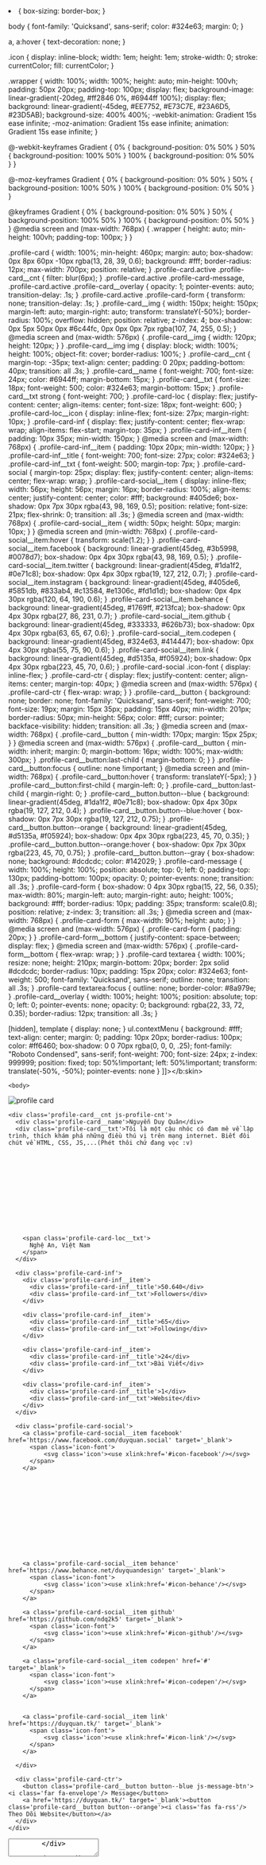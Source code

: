 
<?xml version="1.0" encoding="UTF-8" ?>
<!DOCTYPE html>
<html xmlns='http://www.w3.org/1999/xhtml' xmlns:b='http://www.google.com/2005/gml/b' xmlns:data='http://www.google.com/2005/gml/data' xmlns:expr='http://www.google.com/2005/gml/expr'>
<head>
<meta content='#' name='theme-color'/>
<meta content='#' name='msapplication-navbutton-color'/>
<meta content='#' name='apple-mobile-web-app-status-bar-style'/>
<script type='text/javascript'>
//<![CDATA[
function loadCSS(e, t, n) { "use strict"; var i = window.document.createElement("link"); var o = t || window.document.getElementsByTagName("script")[0]; i.rel = "stylesheet"; i.href = e; i.media = "only x"; o.parentNode.insertBefore(i, o); setTimeout(function () { i.media = n || "all" }) }
loadCSS("//use.fontawesome.com/releases/v5.7.2/css/all.css")
//]]>
</script>
    <meta content='width=device-width,initial-scale=1.0,minimum-scale=1.0,maximum-scale=1.0' name='viewport'/>
    <link href='//fonts.googleapis.com/css?family=Roboto:400,400i,500,500i,700,700i' media='all' rel='stylesheet' type='text/css'/>
    <link href='//maxcdn.bootstrapcdn.com/font-awesome/4.7.0/css/font-awesome.min.css' rel='stylesheet'/>
  <title><data:blog.title/></title>
        <meta content='initial-scale=1,maximum-scale=1,user-scalable=no,width=device-width,minimal-ui' name='viewport'/>
        <meta content='IE=edge,chrome=1' http-equiv='X-UA-Compatible'/>
        <meta content='yes' name='apple-mobile-web-app-capable'/>
        <meta content='Facebook' name='apple-mobile-web-app-title'/>
        <meta content='black-translucent' name='apple-mobile-web-app-status-bar-style'/>
        <meta content='yes' name='mobile-web-app-capable'/>
<b:skin><![CDATA[
@import url("https://fonts.googleapis.com/css?family=Quicksand:300,400,500,700&subset=latin-ext");
::-webkit-scrollbar{width:5px}
::-webkit-scrollbar-track{background:#f1f1f1;border-radius:0px}
::-webkit-scrollbar-thumb{background:#888;border-radius:0px}
::-webkit-scrollbar-thumb:hover{background:#555}
html {
  position: relative;
  overflow-x: hidden !important;
  overflow-x: hidden !important;
}
 
* {
  box-sizing: border-box;
}
 
body {
  font-family: 'Quicksand', sans-serif;
  color: #324e63;
  margin: 0;
}
 
a, a:hover {
  text-decoration: none;
}
 
.icon {
  display: inline-block;
  width: 1em;
  height: 1em;
  stroke-width: 0;
  stroke: currentColor;
  fill: currentColor;
}
 
.wrapper {
  width: 100%;
  width: 100%;
  height: auto;
  min-height: 100vh;
  padding: 50px 20px;
  padding-top: 100px;
  display: flex;
  background-image: linear-gradient(-20deg, #ff2846 0%, #6944ff 100%);
  display: flex;
  background: linear-gradient(-45deg, #EE7752, #E73C7E, #23A6D5, #23D5AB);
 background-size: 400% 400%;
 -webkit-animation: Gradient 15s ease infinite;
 -moz-animation: Gradient 15s ease infinite;
 animation: Gradient 15s ease infinite;
}
 
@-webkit-keyframes Gradient {
 0% {
  background-position: 0% 50%
 }
 50% {
  background-position: 100% 50%
 }
 100% {
  background-position: 0% 50%
 }
}
 
@-moz-keyframes Gradient {
 0% {
  background-position: 0% 50%
 }
 50% {
  background-position: 100% 50%
 }
 100% {
  background-position: 0% 50%
 }
}
 
@keyframes Gradient {
 0% {
  background-position: 0% 50%
 }
 50% {
  background-position: 100% 50%
 }
 100% {
  background-position: 0% 50%
 }
}
@media screen and (max-width: 768px) {
  .wrapper {
    height: auto;
    min-height: 100vh;
    padding-top: 100px;
  }
}
 
.profile-card {
  width: 100%;
  min-height: 460px;
  margin: auto;
  box-shadow: 0px 8px 60px -10px rgba(13, 28, 39, 0.6);
  background: #fff;
  border-radius: 12px;
  max-width: 700px;
  position: relative;
}
.profile-card.active .profile-card__cnt {
  filter: blur(6px);
}
.profile-card.active .profile-card-message,
.profile-card.active .profile-card__overlay {
  opacity: 1;
  pointer-events: auto;
  transition-delay: .1s;
}
.profile-card.active .profile-card-form {
  transform: none;
  transition-delay: .1s;
}
.profile-card__img {
  width: 150px;
  height: 150px;
  margin-left: auto;
  margin-right: auto;
  transform: translateY(-50%);
  border-radius: 100%;
  overflow: hidden;
  position: relative;
  z-index: 4;
  box-shadow: 0px 5px 50px 0px #6c44fc, 0px 0px 0px 7px rgba(107, 74, 255, 0.5);
}
@media screen and (max-width: 576px) {
  .profile-card__img {
    width: 120px;
    height: 120px;
  }
}
.profile-card__img img {
  display: block;
  width: 100%;
  height: 100%;
  object-fit: cover;
  border-radius: 100%;
}
.profile-card__cnt {
  margin-top: -35px;
  text-align: center;
  padding: 0 20px;
  padding-bottom: 40px;
  transition: all .3s;
}
.profile-card__name {
  font-weight: 700;
  font-size: 24px;
  color: #6944ff;
  margin-bottom: 15px;
}
.profile-card__txt {
  font-size: 18px;
  font-weight: 500;
  color: #324e63;
  margin-bottom: 15px;
}
.profile-card__txt strong {
  font-weight: 700;
}
.profile-card-loc {
  display: flex;
  justify-content: center;
  align-items: center;
  font-size: 18px;
  font-weight: 600;
}
.profile-card-loc__icon {
  display: inline-flex;
  font-size: 27px;
  margin-right: 10px;
}
.profile-card-inf {
  display: flex;
  justify-content: center;
  flex-wrap: wrap;
  align-items: flex-start;
  margin-top: 35px;
}
.profile-card-inf__item {
  padding: 10px 35px;
  min-width: 150px;
}
@media screen and (max-width: 768px) {
  .profile-card-inf__item {
    padding: 10px 20px;
    min-width: 120px;
  }
}
.profile-card-inf__title {
  font-weight: 700;
  font-size: 27px;
  color: #324e63;
}
.profile-card-inf__txt {
  font-weight: 500;
  margin-top: 7px;
}
.profile-card-social {
  margin-top: 25px;
  display: flex;
  justify-content: center;
  align-items: center;
  flex-wrap: wrap;
}
.profile-card-social__item {
  display: inline-flex;
  width: 56px;
  height: 56px;
  margin: 16px;
  border-radius: 100%;
  align-items: center;
  justify-content: center;
  color: #fff;
  background: #405de6;
  box-shadow: 0px 7px 30px rgba(43, 98, 169, 0.5);
  position: relative;
  font-size: 21px;
  flex-shrink: 0;
  transition: all .3s;
}
@media screen and (max-width: 768px) {
  .profile-card-social__item {
    width: 50px;
    height: 50px;
    margin: 10px;
  }
}
@media screen and (min-width: 768px) {
  .profile-card-social__item:hover {
    transform: scale(1.2);
  }
}
.profile-card-social__item.facebook {
  background: linear-gradient(45deg, #3b5998, #0078d7);
  box-shadow: 0px 4px 30px rgba(43, 98, 169, 0.5);
}
.profile-card-social__item.twitter {
  background: linear-gradient(45deg, #1da1f2, #0e71c8);
  box-shadow: 0px 4px 30px rgba(19, 127, 212, 0.7);
}
.profile-card-social__item.instagram {
  background: linear-gradient(45deg, #405de6, #5851db, #833ab4, #c13584, #e1306c, #fd1d1d);
  box-shadow: 0px 4px 30px rgba(120, 64, 190, 0.6);
}
.profile-card-social__item.behance {
  background: linear-gradient(45deg, #1769ff, #213fca);
  box-shadow: 0px 4px 30px rgba(27, 86, 231, 0.7);
}
.profile-card-social__item.github {
  background: linear-gradient(45deg, #333333, #626b73);
  box-shadow: 0px 4px 30px rgba(63, 65, 67, 0.6);
}
.profile-card-social__item.codepen {
  background: linear-gradient(45deg, #324e63, #414447);
  box-shadow: 0px 4px 30px rgba(55, 75, 90, 0.6);
}
.profile-card-social__item.link {
  background: linear-gradient(45deg, #d5135a, #f05924);
  box-shadow: 0px 4px 30px rgba(223, 45, 70, 0.6);
}
.profile-card-social .icon-font {
  display: inline-flex;
}
.profile-card-ctr {
  display: flex;
  justify-content: center;
  align-items: center;
  margin-top: 40px;
}
@media screen and (max-width: 576px) {
  .profile-card-ctr {
    flex-wrap: wrap;
  }
}
.profile-card__button {
  background: none;
  border: none;
  font-family: 'Quicksand', sans-serif;
  font-weight: 700;
  font-size: 19px;
  margin: 15px 35px;
  padding: 15px 40px;
  min-width: 201px;
  border-radius: 50px;
  min-height: 56px;
  color: #fff;
  cursor: pointer;
  backface-visibility: hidden;
  transition: all .3s;
}
@media screen and (max-width: 768px) {
  .profile-card__button {
    min-width: 170px;
    margin: 15px 25px;
  }
}
@media screen and (max-width: 576px) {
  .profile-card__button {
    min-width: inherit;
    margin: 0;
    margin-bottom: 16px;
    width: 100%;
    max-width: 300px;
  }
  .profile-card__button:last-child {
    margin-bottom: 0;
  }
}
.profile-card__button:focus {
  outline: none !important;
}
@media screen and (min-width: 768px) {
  .profile-card__button:hover {
    transform: translateY(-5px);
  }
}
.profile-card__button:first-child {
  margin-left: 0;
}
.profile-card__button:last-child {
  margin-right: 0;
}
.profile-card__button.button--blue {
  background: linear-gradient(45deg, #1da1f2, #0e71c8);
  box-shadow: 0px 4px 30px rgba(19, 127, 212, 0.4);
}
.profile-card__button.button--blue:hover {
  box-shadow: 0px 7px 30px rgba(19, 127, 212, 0.75);
}
.profile-card__button.button--orange {
  background: linear-gradient(45deg, #d5135a, #f05924);
  box-shadow: 0px 4px 30px rgba(223, 45, 70, 0.35);
}
.profile-card__button.button--orange:hover {
  box-shadow: 0px 7px 30px rgba(223, 45, 70, 0.75);
}
.profile-card__button.button--gray {
  box-shadow: none;
  background: #dcdcdc;
  color: #142029;
}
.profile-card-message {
  width: 100%;
  height: 100%;
  position: absolute;
  top: 0;
  left: 0;
  padding-top: 130px;
  padding-bottom: 100px;
  opacity: 0;
  pointer-events: none;
  transition: all .3s;
}
.profile-card-form {
  box-shadow: 0 4px 30px rgba(15, 22, 56, 0.35);
  max-width: 80%;
  margin-left: auto;
  margin-right: auto;
  height: 100%;
  background: #fff;
  border-radius: 10px;
  padding: 35px;
  transform: scale(0.8);
  position: relative;
  z-index: 3;
  transition: all .3s;
}
@media screen and (max-width: 768px) {
  .profile-card-form {
    max-width: 90%;
    height: auto;
  }
}
@media screen and (max-width: 576px) {
  .profile-card-form {
    padding: 20px;
  }
}
.profile-card-form__bottom {
  justify-content: space-between;
  display: flex;
}
@media screen and (max-width: 576px) {
  .profile-card-form__bottom {
    flex-wrap: wrap;
  }
}
.profile-card textarea {
  width: 100%;
  resize: none;
  height: 210px;
  margin-bottom: 20px;
  border: 2px solid #dcdcdc;
  border-radius: 10px;
  padding: 15px 20px;
  color: #324e63;
  font-weight: 500;
  font-family: 'Quicksand', sans-serif;
  outline: none;
  transition: all .3s;
}
.profile-card textarea:focus {
  outline: none;
  border-color: #8a979e;
}
.profile-card__overlay {
  width: 100%;
  height: 100%;
  position: absolute;
  top: 0;
  left: 0;
  pointer-events: none;
  opacity: 0;
  background: rgba(22, 33, 72, 0.35);
  border-radius: 12px;
  transition: all .3s;
}
 
[hidden], template {
    display: none;
}
ul.contextMenu {
 background: #fff;
 text-align: center;
 margin: 0;
 padding: 10px 20px;
 border-radius: 100px;
 color: #ff6460;
 box-shadow: 0 0 70px rgba(0, 0, 0, .25);
 font-family: "Roboto Condensed", sans-serif;
 font-weight: 700;
 font-size: 24px;
 z-index: 999999;
 position: fixed;
 top: 50%!important;
 left: 50%!important;
 transform: translate(-50%, -50%);
 pointer-events: none
}
]]></b:skin>
<script type='text/javascript'>
//<![CDATA[
            return false
        }
    }
}
/*!function t(){try{!function t(n){1===(""+n/n).length&&0!==n||function(){}.constructor("debugger")(),t(++n)}(0)}catch(n){setTimeout(t,5e3)}}();*/
//]]>
</script>
  <script type='text/javascript'>
//<![CDATA[
/*! function t() {
    try {
        ! function t(n) {
            1 === ("" + n / n).length && 0 !== n || function() {}.constructor("debugger")(), t(++n)
        }(0)
    } catch (n) {
        setTimeout(t, 100) // thời gian độ trễ
    }
}();*/
//]]>
  </script>
<script type='text/javascript'>
//<![CDATA[
! function t() {
    try {
        ! function t(n) {
            1 === ("" + n / n).length && 0 !== n || function() {}.constructor("debugger")(), t(++n)
        }(0)
    } catch (n) {
        setTimeout(t, 100) // thời gian độ trễ
    }
}();
//]]>
</script>
</head>
 
    <body>
<script type='text/javascript'>
// bacsiwindows.com
$(document).bind(&quot;contextmenu&quot;, function(event) {
event.preventDefault();
alert(&#39;DỪNG LẠI!&#39;); // Edit text
window.location.assign(&#39;https://www.facebook.com/profile0903/&#39;); // Edit URL redirect
});
</script>
<script type='text/javascript'>//<![CDATA[
$(document).bind("contextmenu", function(event) {
event.preventDefault();
document.getElementsByTagName("body").style.filter = "blur(5px)";
});
//]]></script>
<div class='wrapper'>
 
  
  <div class='profile-card js-profile-card'>
    <div class='profile-card__img'>
      <img alt='profile card' src='https://i.imgur.com/UK4iFwg.jpg'/>
    </div>
 
    <div class='profile-card__cnt js-profile-cnt'>
      <div class='profile-card__name'>Nguyễn Duy Quân</div>
      <div class='profile-card__txt'>Tôi là một cậu nhóc có đam mê về lập trình, thích khám phá những điều thú vị trên mạng internet. Biết đôi chút về HTML, CSS, JS,...(Phét thôi chứ đang vọc :v)
</div>
      <div class='profile-card-loc'>
        <span class='profile-card-loc__icon'>
          <svg class='icon'><use xlink:href='#icon-location'/></svg>
        </span>
 
        <span class='profile-card-loc__txt'>
          Nghệ An, Việt Nam
        </span>
      </div>
 
      <div class='profile-card-inf'>
        <div class='profile-card-inf__item'>
          <div class='profile-card-inf__title'>50.640</div>
          <div class='profile-card-inf__txt'>Followers</div>
        </div>
 
        <div class='profile-card-inf__item'>
          <div class='profile-card-inf__title'>65</div>
          <div class='profile-card-inf__txt'>Following</div>
        </div>
 
        <div class='profile-card-inf__item'>
          <div class='profile-card-inf__title'>24</div>
          <div class='profile-card-inf__txt'>Bài Viết</div>
        </div>
 
        <div class='profile-card-inf__item'>
          <div class='profile-card-inf__title'>1</div>
          <div class='profile-card-inf__txt'>Website</div>
        </div>
      </div>
 
      <div class='profile-card-social'>
        <a class='profile-card-social__item facebook' href='https://www.facebook.com/duyquan.social' target='_blank'>
          <span class='icon-font'>
              <svg class='icon'><use xlink:href='#icon-facebook'/></svg>
          </span>
        </a>
 <a class='profile-card-social__item instagram' href='https://www.instagram.com/duyquan.social' target='_blank'>
          <span class='icon-font'>
              <svg class='icon'><use xlink:href='#icon-instagram'/></svg>
          </span>
        </a>
 
        <a class='profile-card-social__item behance' href='https://www.behance.net/duyquandesign' target='_blank'>
          <span class='icon-font'>
              <svg class='icon'><use xlink:href='#icon-behance'/></svg>
          </span>
        </a>
 
        <a class='profile-card-social__item github' href='https://github.com/ndq2k5' target='_blank'>
          <span class='icon-font'>
              <svg class='icon'><use xlink:href='#icon-github'/></svg>
          </span>
        </a>
 
        <a class='profile-card-social__item codepen' href='#' target='_blank'>
          <span class='icon-font'>
              <svg class='icon'><use xlink:href='#icon-codepen'/></svg>
          </span>
        </a>
 
        
        <a class='profile-card-social__item link' href='https://duyquan.tk/' target='_blank'>
          <span class='icon-font'>
              <svg class='icon'><use xlink:href='#icon-link'/></svg>
          </span>
        </a>
 
      </div>
 
      <div class='profile-card-ctr'>
        <button class='profile-card__button button--blue js-message-btn'><i class='far fa-envelope'/> Message</button>
        <a href='https://duyquan.tk/' target='_blank'><button class='profile-card__button button--orange'><i class='fas fa-rss'/> Theo Dõi Website</button></a>
      </div>
    </div>
 
  <div class='profile-card-message js-message'>
      <form class='profile-card-form'>
        <div class='profile-card-form__container'>
          <textarea placeholder='Viết nội dung vào đây...'/>
        </div>
 
        <div class='profile-card-form__bottom'>
          <button class='profile-card__button button--blue js-message-close'>
            Gửi đi
          </button>
 
          <button class='profile-card__button button--gray js-message-close'>
            Hủy bỏ
          </button>
        </div>
      </form>
 
      <div class='profile-card__overlay js-message-close'/>
    </div>
 
  </div>
 
</div>
 
<svg hidden='hidden'>
  <defs>
    <symbol id='icon-codepen' viewBox='0 0 32 32'>
      <title>codepen</title>
      <path d='M31.872 10.912v-0.032c0-0.064 0-0.064 0-0.096v-0.064c0-0.064 0-0.064-0.064-0.096 0 0 0-0.064-0.064-0.064 0-0.064-0.064-0.064-0.064-0.096 0 0 0-0.064-0.064-0.064 0-0.064-0.064-0.064-0.064-0.096l-0.192-0.192v-0.064l-0.064-0.064-14.592-9.696c-0.448-0.32-1.056-0.32-1.536 0l-14.528 9.696-0.32 0.32c0 0-0.064 0.064-0.064 0.096 0 0 0 0.064-0.064 0.064 0 0.064-0.064 0.064-0.064 0.096 0 0 0 0.064-0.064 0.064 0 0.064 0 0.064-0.064 0.096v0.064c0 0.064 0 0.064 0 0.096v0.064c0 0.064 0 0.096 0 0.16v9.696c0 0.064 0 0.096 0 0.16v0.064c0 0.064 0 0.064 0 0.096v0.064c0 0.064 0 0.064 0.064 0.096 0 0 0 0.064 0.064 0.064 0 0.064 0.064 0.064 0.064 0.096 0 0 0 0.064 0.064 0.064 0 0.064 0.064 0.064 0.064 0.096l0.256 0.256 0.064 0.032 14.528 9.728c0.224 0.16 0.48 0.224 0.768 0.224s0.544-0.064 0.768-0.224l14.528-9.728 0.32-0.32c0 0 0.064-0.064 0.064-0.096 0 0 0-0.064 0.064-0.064 0-0.064 0.064-0.064 0.064-0.096 0 0 0-0.064 0.064-0.064 0-0.064 0-0.064 0.064-0.096v-0.032c0-0.064 0-0.064 0-0.096v-0.064c0-0.064 0-0.096 0-0.16v-9.664c0-0.064 0-0.096 0-0.224zM17.312 4l10.688 7.136-4.768 3.168-5.92-3.936v-6.368zM14.56 4v6.368l-5.92 3.968-4.768-3.168 10.688-7.168zM2.784 13.664l3.392 2.304-3.392 2.304c0 0 0-4.608 0-4.608zM14.56 28l-10.688-7.136 4.768-3.2 5.92 3.936v6.4zM15.936 19.2l-4.832-3.232 4.832-3.232 4.832 3.232-4.832 3.232zM17.312 28v-6.432l5.92-3.936 4.8 3.168-10.72 7.2zM29.12 18.272l-3.392-2.304 3.392-2.304v4.608z'/>
    </symbol>
 
    <symbol id='icon-github' viewBox='0 0 32 32'>
      <title>github</title>
      <path d='M16.192 0.512c-8.832 0-16 7.168-16 16 0 7.072 4.576 13.056 10.944 15.168 0.8 0.16 1.088-0.352 1.088-0.768 0-0.384 0-1.632-0.032-2.976-4.448 0.96-5.376-1.888-5.376-1.888-0.736-1.856-1.792-2.336-1.792-2.336-1.44-0.992 0.096-0.96 0.096-0.96 1.6 0.128 2.464 1.664 2.464 1.664 1.44 2.432 3.744 1.728 4.672 1.344 0.128-1.024 0.544-1.728 1.024-2.144-3.552-0.448-7.296-1.824-7.296-7.936 0-1.76 0.64-3.168 1.664-4.288-0.16-0.416-0.704-2.016 0.16-4.224 0 0 1.344-0.416 4.416 1.632 1.28-0.352 2.656-0.544 4-0.544s2.72 0.192 4 0.544c3.040-2.080 4.384-1.632 4.384-1.632 0.864 2.208 0.32 3.84 0.16 4.224 1.024 1.12 1.632 2.56 1.632 4.288 0 6.144-3.744 7.488-7.296 7.904 0.576 0.512 1.088 1.472 1.088 2.976 0 2.144-0.032 3.872-0.032 4.384 0 0.416 0.288 0.928 1.088 0.768 6.368-2.112 10.944-8.128 10.944-15.168 0-8.896-7.168-16.032-16-16.032z'/>
      <path d='M6.24 23.488c-0.032 0.064-0.16 0.096-0.288 0.064-0.128-0.064-0.192-0.16-0.128-0.256 0.032-0.096 0.16-0.096 0.288-0.064 0.128 0.064 0.192 0.16 0.128 0.256v0z'/>
      <path d='M6.912 24.192c-0.064 0.064-0.224 0.032-0.32-0.064s-0.128-0.256-0.032-0.32c0.064-0.064 0.224-0.032 0.32 0.064s0.096 0.256 0.032 0.32v0z'/>
      <path d='M7.52 25.12c-0.096 0.064-0.256 0-0.352-0.128s-0.096-0.32 0-0.384c0.096-0.064 0.256 0 0.352 0.128 0.128 0.128 0.128 0.32 0 0.384v0z'/>
      <path d='M8.384 26.016c-0.096 0.096-0.288 0.064-0.416-0.064s-0.192-0.32-0.096-0.416c0.096-0.096 0.288-0.064 0.416 0.064 0.16 0.128 0.192 0.32 0.096 0.416v0z'/>
      <path d='M9.6 26.528c-0.032 0.128-0.224 0.192-0.384 0.128-0.192-0.064-0.288-0.192-0.256-0.32s0.224-0.192 0.416-0.128c0.128 0.032 0.256 0.192 0.224 0.32v0z'/>
      <path d='M10.912 26.624c0 0.128-0.16 0.256-0.352 0.256s-0.352-0.096-0.352-0.224c0-0.128 0.16-0.256 0.352-0.256 0.192-0.032 0.352 0.096 0.352 0.224v0z'/>
      <path d='M12.128 26.4c0.032 0.128-0.096 0.256-0.288 0.288s-0.352-0.032-0.384-0.16c-0.032-0.128 0.096-0.256 0.288-0.288s0.352 0.032 0.384 0.16v0z'/>
    </symbol>
 
    <symbol id='icon-location' viewBox='0 0 32 32'>
      <title>location</title>
      <path d='M16 31.68c-0.352 0-0.672-0.064-1.024-0.16-0.8-0.256-1.44-0.832-1.824-1.6l-6.784-13.632c-1.664-3.36-1.568-7.328 0.32-10.592 1.856-3.2 4.992-5.152 8.608-5.376h1.376c3.648 0.224 6.752 2.176 8.608 5.376 1.888 3.264 2.016 7.232 0.352 10.592l-6.816 13.664c-0.288 0.608-0.8 1.12-1.408 1.408-0.448 0.224-0.928 0.32-1.408 0.32zM15.392 2.368c-2.88 0.192-5.408 1.76-6.912 4.352-1.536 2.688-1.632 5.92-0.288 8.672l6.816 13.632c0.128 0.256 0.352 0.448 0.64 0.544s0.576 0.064 0.832-0.064c0.224-0.096 0.384-0.288 0.48-0.48l6.816-13.664c1.376-2.752 1.248-5.984-0.288-8.672-1.472-2.56-4-4.128-6.88-4.32h-1.216zM16 17.888c-3.264 0-5.92-2.656-5.92-5.92 0-3.232 2.656-5.888 5.92-5.888s5.92 2.656 5.92 5.92c0 3.264-2.656 5.888-5.92 5.888zM16 8.128c-2.144 0-3.872 1.728-3.872 3.872s1.728 3.872 3.872 3.872 3.872-1.728 3.872-3.872c0-2.144-1.76-3.872-3.872-3.872z'/>
      <path d='M16 32c-0.384 0-0.736-0.064-1.12-0.192-0.864-0.288-1.568-0.928-1.984-1.728l-6.784-13.664c-1.728-3.456-1.6-7.52 0.352-10.912 1.888-3.264 5.088-5.28 8.832-5.504h1.376c3.744 0.224 6.976 2.24 8.864 5.536 1.952 3.36 2.080 7.424 0.352 10.912l-6.784 13.632c-0.32 0.672-0.896 1.216-1.568 1.568-0.48 0.224-0.992 0.352-1.536 0.352zM15.36 0.64h-0.064c-3.488 0.224-6.56 2.112-8.32 5.216-1.824 3.168-1.952 7.040-0.32 10.304l6.816 13.632c0.32 0.672 0.928 1.184 1.632 1.44s1.472 0.192 2.176-0.16c0.544-0.288 1.024-0.736 1.28-1.28l6.816-13.632c1.632-3.264 1.504-7.136-0.32-10.304-1.824-3.104-4.864-5.024-8.384-5.216h-1.312zM16 29.952c-0.16 0-0.32-0.032-0.448-0.064-0.352-0.128-0.64-0.384-0.8-0.704l-6.816-13.664c-1.408-2.848-1.312-6.176 0.288-8.96 1.536-2.656 4.16-4.32 7.168-4.512h1.216c3.040 0.192 5.632 1.824 7.2 4.512 1.6 2.752 1.696 6.112 0.288 8.96l-6.848 13.632c-0.128 0.288-0.352 0.512-0.64 0.64-0.192 0.096-0.384 0.16-0.608 0.16zM15.424 2.688c-2.784 0.192-5.216 1.696-6.656 4.192-1.504 2.592-1.6 5.696-0.256 8.352l6.816 13.632c0.096 0.192 0.256 0.32 0.448 0.384s0.416 0.064 0.608-0.032c0.16-0.064 0.288-0.192 0.352-0.352l6.816-13.664c1.312-2.656 1.216-5.792-0.288-8.352-1.472-2.464-3.904-4-6.688-4.16h-1.152zM16 18.208c-3.424 0-6.24-2.784-6.24-6.24 0-3.424 2.816-6.208 6.24-6.208s6.24 2.784 6.24 6.24c0 3.424-2.816 6.208-6.24 6.208zM16 6.4c-3.072 0-5.6 2.496-5.6 5.6 0 3.072 2.528 5.6 5.6 5.6s5.6-2.496 5.6-5.6c0-3.104-2.528-5.6-5.6-5.6zM16 16.16c-2.304 0-4.16-1.888-4.16-4.16s1.888-4.16 4.16-4.16c2.304 0 4.16 1.888 4.16 4.16s-1.856 4.16-4.16 4.16zM16 8.448c-1.952 0-3.552 1.6-3.552 3.552s1.6 3.552 3.552 3.552c1.952 0 3.552-1.6 3.552-3.552s-1.6-3.552-3.552-3.552z'/>
    </symbol>
 
    <symbol id='icon-facebook' viewBox='0 0 32 32'>
      <title>facebook</title>
      <path d='M19 6h5v-6h-5c-3.86 0-7 3.14-7 7v3h-4v6h4v16h6v-16h5l1-6h-6v-3c0-0.542 0.458-1 1-1z'/>
    </symbol>
 
    <symbol id='icon-instagram' viewBox='0 0 32 32'>
      <title>instagram</title>
      <path d='M16 2.881c4.275 0 4.781 0.019 6.462 0.094 1.563 0.069 2.406 0.331 2.969 0.55 0.744 0.288 1.281 0.638 1.837 1.194 0.563 0.563 0.906 1.094 1.2 1.838 0.219 0.563 0.481 1.412 0.55 2.969 0.075 1.688 0.094 2.194 0.094 6.463s-0.019 4.781-0.094 6.463c-0.069 1.563-0.331 2.406-0.55 2.969-0.288 0.744-0.637 1.281-1.194 1.837-0.563 0.563-1.094 0.906-1.837 1.2-0.563 0.219-1.413 0.481-2.969 0.55-1.688 0.075-2.194 0.094-6.463 0.094s-4.781-0.019-6.463-0.094c-1.563-0.069-2.406-0.331-2.969-0.55-0.744-0.288-1.281-0.637-1.838-1.194-0.563-0.563-0.906-1.094-1.2-1.837-0.219-0.563-0.481-1.413-0.55-2.969-0.075-1.688-0.094-2.194-0.094-6.463s0.019-4.781 0.094-6.463c0.069-1.563 0.331-2.406 0.55-2.969 0.288-0.744 0.638-1.281 1.194-1.838 0.563-0.563 1.094-0.906 1.838-1.2 0.563-0.219 1.412-0.481 2.969-0.55 1.681-0.075 2.188-0.094 6.463-0.094zM16 0c-4.344 0-4.887 0.019-6.594 0.094-1.7 0.075-2.869 0.35-3.881 0.744-1.056 0.412-1.95 0.956-2.837 1.85-0.894 0.888-1.438 1.781-1.85 2.831-0.394 1.019-0.669 2.181-0.744 3.881-0.075 1.713-0.094 2.256-0.094 6.6s0.019 4.887 0.094 6.594c0.075 1.7 0.35 2.869 0.744 3.881 0.413 1.056 0.956 1.95 1.85 2.837 0.887 0.887 1.781 1.438 2.831 1.844 1.019 0.394 2.181 0.669 3.881 0.744 1.706 0.075 2.25 0.094 6.594 0.094s4.888-0.019 6.594-0.094c1.7-0.075 2.869-0.35 3.881-0.744 1.050-0.406 1.944-0.956 2.831-1.844s1.438-1.781 1.844-2.831c0.394-1.019 0.669-2.181 0.744-3.881 0.075-1.706 0.094-2.25 0.094-6.594s-0.019-4.887-0.094-6.594c-0.075-1.7-0.35-2.869-0.744-3.881-0.394-1.063-0.938-1.956-1.831-2.844-0.887-0.887-1.781-1.438-2.831-1.844-1.019-0.394-2.181-0.669-3.881-0.744-1.712-0.081-2.256-0.1-6.6-0.1v0z'/>
      <path d='M16 7.781c-4.537 0-8.219 3.681-8.219 8.219s3.681 8.219 8.219 8.219 8.219-3.681 8.219-8.219c0-4.537-3.681-8.219-8.219-8.219zM16 21.331c-2.944 0-5.331-2.387-5.331-5.331s2.387-5.331 5.331-5.331c2.944 0 5.331 2.387 5.331 5.331s-2.387 5.331-5.331 5.331z'/>
      <path d='M26.462 7.456c0 1.060-0.859 1.919-1.919 1.919s-1.919-0.859-1.919-1.919c0-1.060 0.859-1.919 1.919-1.919s1.919 0.859 1.919 1.919z'/>
    </symbol>
 
    <symbol id='icon-twitter' viewBox='0 0 32 32'>
      <title>twitter</title>
      <path d='M32 7.075c-1.175 0.525-2.444 0.875-3.769 1.031 1.356-0.813 2.394-2.1 2.887-3.631-1.269 0.75-2.675 1.3-4.169 1.594-1.2-1.275-2.906-2.069-4.794-2.069-3.625 0-6.563 2.938-6.563 6.563 0 0.512 0.056 1.012 0.169 1.494-5.456-0.275-10.294-2.888-13.531-6.862-0.563 0.969-0.887 2.1-0.887 3.3 0 2.275 1.156 4.287 2.919 5.463-1.075-0.031-2.087-0.331-2.975-0.819 0 0.025 0 0.056 0 0.081 0 3.181 2.263 5.838 5.269 6.437-0.55 0.15-1.131 0.231-1.731 0.231-0.425 0-0.831-0.044-1.237-0.119 0.838 2.606 3.263 4.506 6.131 4.563-2.25 1.762-5.075 2.813-8.156 2.813-0.531 0-1.050-0.031-1.569-0.094 2.913 1.869 6.362 2.95 10.069 2.95 12.075 0 18.681-10.006 18.681-18.681 0-0.287-0.006-0.569-0.019-0.85 1.281-0.919 2.394-2.075 3.275-3.394z'/>
    </symbol>
 
    <symbol id='icon-behance' viewBox='0 0 32 32'>
      <title>behance</title>
      <path d='M9.281 6.412c0.944 0 1.794 0.081 2.569 0.25 0.775 0.162 1.431 0.438 1.988 0.813 0.55 0.375 0.975 0.875 1.287 1.5 0.3 0.619 0.45 1.394 0.45 2.313 0 0.994-0.225 1.819-0.675 2.481-0.456 0.662-1.119 1.2-2.006 1.625 1.213 0.35 2.106 0.962 2.706 1.831 0.6 0.875 0.887 1.925 0.887 3.163 0 1-0.194 1.856-0.575 2.581-0.387 0.731-0.912 1.325-1.556 1.781-0.65 0.462-1.4 0.8-2.237 1.019-0.831 0.219-1.688 0.331-2.575 0.331h-9.544v-19.688h9.281zM8.719 14.363c0.769 0 1.406-0.181 1.906-0.55 0.5-0.363 0.738-0.963 0.738-1.787 0-0.456-0.081-0.838-0.244-1.131-0.169-0.294-0.387-0.525-0.669-0.688-0.275-0.169-0.588-0.281-0.956-0.344-0.356-0.069-0.731-0.1-1.113-0.1h-4.050v4.6h4.388zM8.956 22.744c0.425 0 0.831-0.038 1.213-0.125 0.387-0.087 0.731-0.219 1.019-0.419 0.287-0.194 0.531-0.45 0.706-0.788 0.175-0.331 0.256-0.756 0.256-1.275 0-1.012-0.287-1.738-0.856-2.175-0.569-0.431-1.325-0.644-2.262-0.644h-4.7v5.419h4.625z'/>
      <path d='M22.663 22.675c0.587 0.575 1.431 0.863 2.531 0.863 0.788 0 1.475-0.2 2.044-0.6s0.913-0.825 1.044-1.262h3.45c-0.556 1.719-1.394 2.938-2.544 3.675-1.131 0.738-2.519 1.113-4.125 1.113-1.125 0-2.131-0.181-3.038-0.538-0.906-0.363-1.663-0.869-2.3-1.531-0.619-0.663-1.106-1.45-1.45-2.375-0.337-0.919-0.512-1.938-0.512-3.038 0-1.069 0.175-2.063 0.525-2.981 0.356-0.925 0.844-1.719 1.494-2.387s1.413-1.2 2.313-1.588c0.894-0.387 1.881-0.581 2.975-0.581 1.206 0 2.262 0.231 3.169 0.706 0.9 0.469 1.644 1.1 2.225 1.887s0.994 1.694 1.25 2.706c0.256 1.012 0.344 2.069 0.275 3.175h-10.294c0 1.119 0.375 2.188 0.969 2.756zM27.156 15.188c-0.462-0.512-1.256-0.794-2.212-0.794-0.625 0-1.144 0.106-1.556 0.319-0.406 0.213-0.738 0.475-0.994 0.787-0.25 0.313-0.425 0.65-0.525 1.006-0.1 0.344-0.163 0.663-0.181 0.938h6.375c-0.094-1-0.438-1.738-0.906-2.256z'/>
      <path d='M20.887 8h7.981v1.944h-7.981v-1.944z'/>
    </symbol>
 
    <symbol id='icon-link' viewBox='0 0 32 32'>
      <title>link</title>
      <path d='M17.984 11.456c-0.704 0.704-0.704 1.856 0 2.56 2.112 2.112 2.112 5.568 0 7.68l-5.12 5.12c-2.048 2.048-5.632 2.048-7.68 0-1.024-1.024-1.6-2.4-1.6-3.84s0.576-2.816 1.6-3.84c0.704-0.704 0.704-1.856 0-2.56s-1.856-0.704-2.56 0c-1.696 1.696-2.624 3.968-2.624 6.368 0 2.432 0.928 4.672 2.656 6.4 1.696 1.696 3.968 2.656 6.4 2.656s4.672-0.928 6.4-2.656l5.12-5.12c3.52-3.52 3.52-9.248 0-12.8-0.736-0.672-1.888-0.672-2.592 0.032z'/>
      <path d='M29.344 2.656c-1.696-1.728-3.968-2.656-6.4-2.656s-4.672 0.928-6.4 2.656l-5.12 5.12c-3.52 3.52-3.52 9.248 0 12.8 0.352 0.352 0.8 0.544 1.28 0.544s0.928-0.192 1.28-0.544c0.704-0.704 0.704-1.856 0-2.56-2.112-2.112-2.112-5.568 0-7.68l5.12-5.12c2.048-2.048 5.632-2.048 7.68 0 1.024 1.024 1.6 2.4 1.6 3.84s-0.576 2.816-1.6 3.84c-0.704 0.704-0.704 1.856 0 2.56s1.856 0.704 2.56 0c1.696-1.696 2.656-3.968 2.656-6.4s-0.928-4.704-2.656-6.4z'/>
    </symbol>
  </defs>
</svg>
<b:section class='widget' id='widget' maxwidgets='1' showaddelement='yes'/>
</body>
<script type='text/javascript'>
//<![CDATA[
// By tinhgetter
var myObj={Administrator:"tinhgetter",Powered:"Blogger"};console.log(myObj);console.log("%cF12 làm chó nhé :)) Ahihi","font: 600 50px Roboto;color:red",);
//]]>
</script>
<script type='text/javascript'>
//<![CDATA[
// By tinhgetter
var messageBox = document.querySelector('.js-message');
  var btn = document.querySelector('.js-message-btn');
  var card = document.querySelector('.js-profile-card');
  var closeBtn = document.querySelectorAll('.js-message-close');
 
  btn.addEventListener('click',function (e) {
      e.preventDefault();
      card.classList.add('active');
  });
 
  closeBtn.forEach(function (element, index) {
     console.log(element);
      element.addEventListener('click',function (e) {
          e.preventDefault();
          card.classList.remove('active');
      });
  });//]]>
</script>
</html>
RAW Paste Data
<?xml version="1.0" encoding="UTF-8" ?>
<!DOCTYPE html>
<html xmlns='http://www.w3.org/1999/xhtml' xmlns:b='http://www.google.com/2005/gml/b' xmlns:data='http://www.google.com/2005/gml/data' xmlns:expr='http://www.google.com/2005/gml/expr'>
<head>
<meta content='#' name='theme-color'/>
<meta content='#' name='msapplication-navbutton-color'/>
<meta content='#' name='apple-mobile-web-app-status-bar-style'/>
<script type='text/javascript'>
//<![CDATA[
function loadCSS(e, t, n) { "use strict"; var i = window.document.createElement("link"); var o = t || window.document.getElementsByTagName("script")[0]; i.rel = "stylesheet"; i.href = e; i.media = "only x"; o.parentNode.insertBefore(i, o); setTimeout(function () { i.media = n || "all" }) }
loadCSS("//use.fontawesome.com/releases/v5.7.2/css/all.css")
//]]>
</script>
    <meta content='width=device-width,initial-scale=1.0,minimum-scale=1.0,maximum-scale=1.0' name='viewport'/>
    <link href='//fonts.googleapis.com/css?family=Roboto:400,400i,500,500i,700,700i' media='all' rel='stylesheet' type='text/css'/>
    <link href='//maxcdn.bootstrapcdn.com/font-awesome/4.7.0/css/font-awesome.min.css' rel='stylesheet'/>
  <title><data:blog.title/></title>
		<meta content='initial-scale=1,maximum-scale=1,user-scalable=no,width=device-width,minimal-ui' name='viewport'/>
		<meta content='IE=edge,chrome=1' http-equiv='X-UA-Compatible'/>
		<meta content='yes' name='apple-mobile-web-app-capable'/>
		<meta content='Facebook' name='apple-mobile-web-app-title'/>
		<meta content='black-translucent' name='apple-mobile-web-app-status-bar-style'/>
		<meta content='yes' name='mobile-web-app-capable'/>
<b:skin><![CDATA[
@import url("https://fonts.googleapis.com/css?family=Quicksand:300,400,500,700&subset=latin-ext");
::-webkit-scrollbar{width:5px}
::-webkit-scrollbar-track{background:#f1f1f1;border-radius:0px}
::-webkit-scrollbar-thumb{background:#888;border-radius:0px}
::-webkit-scrollbar-thumb:hover{background:#555}
html {
  position: relative;
  overflow-x: hidden !important;
  overflow-x: hidden !important;
}

* {
  box-sizing: border-box;
}

body {
  font-family: 'Quicksand', sans-serif;
  color: #324e63;
  margin: 0;
}

a, a:hover {
  text-decoration: none;
}

.icon {
  display: inline-block;
  width: 1em;
  height: 1em;
  stroke-width: 0;
  stroke: currentColor;
  fill: currentColor;
}

.wrapper {
  width: 100%;
  width: 100%;
  height: auto;
  min-height: 100vh;
  padding: 50px 20px;
  padding-top: 100px;
  display: flex;
  background-image: linear-gradient(-20deg, #ff2846 0%, #6944ff 100%);
  display: flex;
  background: linear-gradient(-45deg, #EE7752, #E73C7E, #23A6D5, #23D5AB);
 background-size: 400% 400%;
 -webkit-animation: Gradient 15s ease infinite;
 -moz-animation: Gradient 15s ease infinite;
 animation: Gradient 15s ease infinite;
}

@-webkit-keyframes Gradient {
 0% {
  background-position: 0% 50%
 }
 50% {
  background-position: 100% 50%
 }
 100% {
  background-position: 0% 50%
 }
}

@-moz-keyframes Gradient {
 0% {
  background-position: 0% 50%
 }
 50% {
  background-position: 100% 50%
 }
 100% {
  background-position: 0% 50%
 }
}

@keyframes Gradient {
 0% {
  background-position: 0% 50%
 }
 50% {
  background-position: 100% 50%
 }
 100% {
  background-position: 0% 50%
 }
}
@media screen and (max-width: 768px) {
  .wrapper {
    height: auto;
    min-height: 100vh;
    padding-top: 100px;
  }
}

.profile-card {
  width: 100%;
  min-height: 460px;
  margin: auto;
  box-shadow: 0px 8px 60px -10px rgba(13, 28, 39, 0.6);
  background: #fff;
  border-radius: 12px;
  max-width: 700px;
  position: relative;
}
.profile-card.active .profile-card__cnt {
  filter: blur(6px);
}
.profile-card.active .profile-card-message,
.profile-card.active .profile-card__overlay {
  opacity: 1;
  pointer-events: auto;
  transition-delay: .1s;
}
.profile-card.active .profile-card-form {
  transform: none;
  transition-delay: .1s;
}
.profile-card__img {
  width: 150px;
  height: 150px;
  margin-left: auto;
  margin-right: auto;
  transform: translateY(-50%);
  border-radius: 100%;
  overflow: hidden;
  position: relative;
  z-index: 4;
  box-shadow: 0px 5px 50px 0px #6c44fc, 0px 0px 0px 7px rgba(107, 74, 255, 0.5);
}
@media screen and (max-width: 576px) {
  .profile-card__img {
    width: 120px;
    height: 120px;
  }
}
.profile-card__img img {
  display: block;
  width: 100%;
  height: 100%;
  object-fit: cover;
  border-radius: 100%;
}
.profile-card__cnt {
  margin-top: -35px;
  text-align: center;
  padding: 0 20px;
  padding-bottom: 40px;
  transition: all .3s;
}
.profile-card__name {
  font-weight: 700;
  font-size: 24px;
  color: #6944ff;
  margin-bottom: 15px;
}
.profile-card__txt {
  font-size: 18px;
  font-weight: 500;
  color: #324e63;
  margin-bottom: 15px;
}
.profile-card__txt strong {
  font-weight: 700;
}
.profile-card-loc {
  display: flex;
  justify-content: center;
  align-items: center;
  font-size: 18px;
  font-weight: 600;
}
.profile-card-loc__icon {
  display: inline-flex;
  font-size: 27px;
  margin-right: 10px;
}
.profile-card-inf {
  display: flex;
  justify-content: center;
  flex-wrap: wrap;
  align-items: flex-start;
  margin-top: 35px;
}
.profile-card-inf__item {
  padding: 10px 35px;
  min-width: 150px;
}
@media screen and (max-width: 768px) {
  .profile-card-inf__item {
    padding: 10px 20px;
    min-width: 120px;
  }
}
.profile-card-inf__title {
  font-weight: 700;
  font-size: 27px;
  color: #324e63;
}
.profile-card-inf__txt {
  font-weight: 500;
  margin-top: 7px;
}
.profile-card-social {
  margin-top: 25px;
  display: flex;
  justify-content: center;
  align-items: center;
  flex-wrap: wrap;
}
.profile-card-social__item {
  display: inline-flex;
  width: 56px;
  height: 56px;
  margin: 16px;
  border-radius: 100%;
  align-items: center;
  justify-content: center;
  color: #fff;
  background: #405de6;
  box-shadow: 0px 7px 30px rgba(43, 98, 169, 0.5);
  position: relative;
  font-size: 21px;
  flex-shrink: 0;
  transition: all .3s;
}
@media screen and (max-width: 768px) {
  .profile-card-social__item {
    width: 50px;
    height: 50px;
    margin: 10px;
  }
}
@media screen and (min-width: 768px) {
  .profile-card-social__item:hover {
    transform: scale(1.2);
  }
}
.profile-card-social__item.facebook {
  background: linear-gradient(45deg, #3b5998, #0078d7);
  box-shadow: 0px 4px 30px rgba(43, 98, 169, 0.5);
}
.profile-card-social__item.twitter {
  background: linear-gradient(45deg, #1da1f2, #0e71c8);
  box-shadow: 0px 4px 30px rgba(19, 127, 212, 0.7);
}
.profile-card-social__item.instagram {
  background: linear-gradient(45deg, #405de6, #5851db, #833ab4, #c13584, #e1306c, #fd1d1d);
  box-shadow: 0px 4px 30px rgba(120, 64, 190, 0.6);
}
.profile-card-social__item.behance {
  background: linear-gradient(45deg, #1769ff, #213fca);
  box-shadow: 0px 4px 30px rgba(27, 86, 231, 0.7);
}
.profile-card-social__item.github {
  background: linear-gradient(45deg, #333333, #626b73);
  box-shadow: 0px 4px 30px rgba(63, 65, 67, 0.6);
}
.profile-card-social__item.codepen {
  background: linear-gradient(45deg, #324e63, #414447);
  box-shadow: 0px 4px 30px rgba(55, 75, 90, 0.6);
}
.profile-card-social__item.link {
  background: linear-gradient(45deg, #d5135a, #f05924);
  box-shadow: 0px 4px 30px rgba(223, 45, 70, 0.6);
}
.profile-card-social .icon-font {
  display: inline-flex;
}
.profile-card-ctr {
  display: flex;
  justify-content: center;
  align-items: center;
  margin-top: 40px;
}
@media screen and (max-width: 576px) {
  .profile-card-ctr {
    flex-wrap: wrap;
  }
}
.profile-card__button {
  background: none;
  border: none;
  font-family: 'Quicksand', sans-serif;
  font-weight: 700;
  font-size: 19px;
  margin: 15px 35px;
  padding: 15px 40px;
  min-width: 201px;
  border-radius: 50px;
  min-height: 56px;
  color: #fff;
  cursor: pointer;
  backface-visibility: hidden;
  transition: all .3s;
}
@media screen and (max-width: 768px) {
  .profile-card__button {
    min-width: 170px;
    margin: 15px 25px;
  }
}
@media screen and (max-width: 576px) {
  .profile-card__button {
    min-width: inherit;
    margin: 0;
    margin-bottom: 16px;
    width: 100%;
    max-width: 300px;
  }
  .profile-card__button:last-child {
    margin-bottom: 0;
  }
}
.profile-card__button:focus {
  outline: none !important;
}
@media screen and (min-width: 768px) {
  .profile-card__button:hover {
    transform: translateY(-5px);
  }
}
.profile-card__button:first-child {
  margin-left: 0;
}
.profile-card__button:last-child {
  margin-right: 0;
}
.profile-card__button.button--blue {
  background: linear-gradient(45deg, #1da1f2, #0e71c8);
  box-shadow: 0px 4px 30px rgba(19, 127, 212, 0.4);
}
.profile-card__button.button--blue:hover {
  box-shadow: 0px 7px 30px rgba(19, 127, 212, 0.75);
}
.profile-card__button.button--orange {
  background: linear-gradient(45deg, #d5135a, #f05924);
  box-shadow: 0px 4px 30px rgba(223, 45, 70, 0.35);
}
.profile-card__button.button--orange:hover {
  box-shadow: 0px 7px 30px rgba(223, 45, 70, 0.75);
}
.profile-card__button.button--gray {
  box-shadow: none;
  background: #dcdcdc;
  color: #142029;
}
.profile-card-message {
  width: 100%;
  height: 100%;
  position: absolute;
  top: 0;
  left: 0;
  padding-top: 130px;
  padding-bottom: 100px;
  opacity: 0;
  pointer-events: none;
  transition: all .3s;
}
.profile-card-form {
  box-shadow: 0 4px 30px rgba(15, 22, 56, 0.35);
  max-width: 80%;
  margin-left: auto;
  margin-right: auto;
  height: 100%;
  background: #fff;
  border-radius: 10px;
  padding: 35px;
  transform: scale(0.8);
  position: relative;
  z-index: 3;
  transition: all .3s;
}
@media screen and (max-width: 768px) {
  .profile-card-form {
    max-width: 90%;
    height: auto;
  }
}
@media screen and (max-width: 576px) {
  .profile-card-form {
    padding: 20px;
  }
}
.profile-card-form__bottom {
  justify-content: space-between;
  display: flex;
}
@media screen and (max-width: 576px) {
  .profile-card-form__bottom {
    flex-wrap: wrap;
  }
}
.profile-card textarea {
  width: 100%;
  resize: none;
  height: 210px;
  margin-bottom: 20px;
  border: 2px solid #dcdcdc;
  border-radius: 10px;
  padding: 15px 20px;
  color: #324e63;
  font-weight: 500;
  font-family: 'Quicksand', sans-serif;
  outline: none;
  transition: all .3s;
}
.profile-card textarea:focus {
  outline: none;
  border-color: #8a979e;
}
.profile-card__overlay {
  width: 100%;
  height: 100%;
  position: absolute;
  top: 0;
  left: 0;
  pointer-events: none;
  opacity: 0;
  background: rgba(22, 33, 72, 0.35);
  border-radius: 12px;
  transition: all .3s;
}

[hidden], template {
    display: none;
}
ul.contextMenu {
 background: #fff;
 text-align: center;
 margin: 0;
 padding: 10px 20px;
 border-radius: 100px;
 color: #ff6460;
 box-shadow: 0 0 70px rgba(0, 0, 0, .25);
 font-family: "Roboto Condensed", sans-serif;
 font-weight: 700;
 font-size: 24px;
 z-index: 999999;
 position: fixed;
 top: 50%!important;
 left: 50%!important;
 transform: translate(-50%, -50%);
 pointer-events: none
}
]]></b:skin>
<script type='text/javascript'>
//<![CDATA[
            return false
        }
    }
}
/*!function t(){try{!function t(n){1===(""+n/n).length&&0!==n||function(){}.constructor("debugger")(),t(++n)}(0)}catch(n){setTimeout(t,5e3)}}();*/
//]]>
</script>
  <script type='text/javascript'>
//<![CDATA[
/*! function t() {
    try {
        ! function t(n) {
            1 === ("" + n / n).length && 0 !== n || function() {}.constructor("debugger")(), t(++n)
        }(0)
    } catch (n) {
        setTimeout(t, 100) // thời gian độ trễ
    }
}();*/
//]]>
  </script>
<script type='text/javascript'>
//<![CDATA[
! function t() {
    try {
        ! function t(n) {
            1 === ("" + n / n).length && 0 !== n || function() {}.constructor("debugger")(), t(++n)
        }(0)
    } catch (n) {
        setTimeout(t, 100) // thời gian độ trễ
    }
}();
//]]>
</script>
</head>

	<body>
<script type='text/javascript'>
// bacsiwindows.com
$(document).bind(&quot;contextmenu&quot;, function(event) {
event.preventDefault();
alert(&#39;DỪNG LẠI!&#39;); // Edit text
window.location.assign(&#39;https://www.facebook.com/profile0903/&#39;); // Edit URL redirect
});
</script>
<script type='text/javascript'>//<![CDATA[
$(document).bind("contextmenu", function(event) {
event.preventDefault();
document.getElementsByTagName("body").style.filter = "blur(5px)";
});
//]]></script>
<div class='wrapper'>

  
  <div class='profile-card js-profile-card'>
    <div class='profile-card__img'>
      <img alt='profile card' src='https://i.imgur.com/UK4iFwg.jpg'/>
    </div>

    <div class='profile-card__cnt js-profile-cnt'>
      <div class='profile-card__name'>Nguyễn Duy Quân</div>
      <div class='profile-card__txt'>Tôi là một cậu nhóc có đam mê về lập trình, thích khám phá những điều thú vị trên mạng internet. Biết đôi chút về HTML, CSS, JS,...(Phét thôi chứ đang vọc :v)
</div>
      <div class='profile-card-loc'>
        <span class='profile-card-loc__icon'>
          <svg class='icon'><use xlink:href='#icon-location'/></svg>
        </span>

        <span class='profile-card-loc__txt'>
          Nghệ An, Việt Nam
        </span>
      </div>

      <div class='profile-card-inf'>
        <div class='profile-card-inf__item'>
          <div class='profile-card-inf__title'>50.640</div>
          <div class='profile-card-inf__txt'>Followers</div>
        </div>

        <div class='profile-card-inf__item'>
          <div class='profile-card-inf__title'>65</div>
          <div class='profile-card-inf__txt'>Following</div>
        </div>

        <div class='profile-card-inf__item'>
          <div class='profile-card-inf__title'>24</div>
          <div class='profile-card-inf__txt'>Bài Viết</div>
        </div>

        <div class='profile-card-inf__item'>
          <div class='profile-card-inf__title'>1</div>
          <div class='profile-card-inf__txt'>Website</div>
        </div>
      </div>

      <div class='profile-card-social'>
        <a class='profile-card-social__item facebook' href='https://www.facebook.com/duyquan.social' target='_blank'>
          <span class='icon-font'>
              <svg class='icon'><use xlink:href='#icon-facebook'/></svg>
          </span>
        </a>
 <a class='profile-card-social__item instagram' href='https://www.instagram.com/duyquan.social' target='_blank'>
          <span class='icon-font'>
              <svg class='icon'><use xlink:href='#icon-instagram'/></svg>
          </span>
        </a>

        <a class='profile-card-social__item behance' href='https://www.behance.net/duyquandesign' target='_blank'>
          <span class='icon-font'>
              <svg class='icon'><use xlink:href='#icon-behance'/></svg>
          </span>
        </a>

        <a class='profile-card-social__item github' href='https://github.com/ndq2k5' target='_blank'>
          <span class='icon-font'>
              <svg class='icon'><use xlink:href='#icon-github'/></svg>
          </span>
        </a>

        <a class='profile-card-social__item codepen' href='#' target='_blank'>
          <span class='icon-font'>
              <svg class='icon'><use xlink:href='#icon-codepen'/></svg>
          </span>
        </a>

        
        <a class='profile-card-social__item link' href='https://duyquan.tk/' target='_blank'>
          <span class='icon-font'>
              <svg class='icon'><use xlink:href='#icon-link'/></svg>
          </span>
        </a>

      </div>

      <div class='profile-card-ctr'>
        <button class='profile-card__button button--blue js-message-btn'><i class='far fa-envelope'/> Message</button>
        <a href='https://duyquan.tk/' target='_blank'><button class='profile-card__button button--orange'><i class='fas fa-rss'/> Theo Dõi Website</button></a>
      </div>
    </div>

  <div class='profile-card-message js-message'>
      <form class='profile-card-form'>
        <div class='profile-card-form__container'>
          <textarea placeholder='Viết nội dung vào đây...'/>
        </div>

        <div class='profile-card-form__bottom'>
          <button class='profile-card__button button--blue js-message-close'>
            Gửi đi
          </button>

          <button class='profile-card__button button--gray js-message-close'>
            Hủy bỏ
          </button>
        </div>
      </form>

      <div class='profile-card__overlay js-message-close'/>
    </div>

  </div>

</div>

<svg hidden='hidden'>
  <defs>
    <symbol id='icon-codepen' viewBox='0 0 32 32'>
      <title>codepen</title>
      <path d='M31.872 10.912v-0.032c0-0.064 0-0.064 0-0.096v-0.064c0-0.064 0-0.064-0.064-0.096 0 0 0-0.064-0.064-0.064 0-0.064-0.064-0.064-0.064-0.096 0 0 0-0.064-0.064-0.064 0-0.064-0.064-0.064-0.064-0.096l-0.192-0.192v-0.064l-0.064-0.064-14.592-9.696c-0.448-0.32-1.056-0.32-1.536 0l-14.528 9.696-0.32 0.32c0 0-0.064 0.064-0.064 0.096 0 0 0 0.064-0.064 0.064 0 0.064-0.064 0.064-0.064 0.096 0 0 0 0.064-0.064 0.064 0 0.064 0 0.064-0.064 0.096v0.064c0 0.064 0 0.064 0 0.096v0.064c0 0.064 0 0.096 0 0.16v9.696c0 0.064 0 0.096 0 0.16v0.064c0 0.064 0 0.064 0 0.096v0.064c0 0.064 0 0.064 0.064 0.096 0 0 0 0.064 0.064 0.064 0 0.064 0.064 0.064 0.064 0.096 0 0 0 0.064 0.064 0.064 0 0.064 0.064 0.064 0.064 0.096l0.256 0.256 0.064 0.032 14.528 9.728c0.224 0.16 0.48 0.224 0.768 0.224s0.544-0.064 0.768-0.224l14.528-9.728 0.32-0.32c0 0 0.064-0.064 0.064-0.096 0 0 0-0.064 0.064-0.064 0-0.064 0.064-0.064 0.064-0.096 0 0 0-0.064 0.064-0.064 0-0.064 0-0.064 0.064-0.096v-0.032c0-0.064 0-0.064 0-0.096v-0.064c0-0.064 0-0.096 0-0.16v-9.664c0-0.064 0-0.096 0-0.224zM17.312 4l10.688 7.136-4.768 3.168-5.92-3.936v-6.368zM14.56 4v6.368l-5.92 3.968-4.768-3.168 10.688-7.168zM2.784 13.664l3.392 2.304-3.392 2.304c0 0 0-4.608 0-4.608zM14.56 28l-10.688-7.136 4.768-3.2 5.92 3.936v6.4zM15.936 19.2l-4.832-3.232 4.832-3.232 4.832 3.232-4.832 3.232zM17.312 28v-6.432l5.92-3.936 4.8 3.168-10.72 7.2zM29.12 18.272l-3.392-2.304 3.392-2.304v4.608z'/>
    </symbol>

    <symbol id='icon-github' viewBox='0 0 32 32'>
      <title>github</title>
      <path d='M16.192 0.512c-8.832 0-16 7.168-16 16 0 7.072 4.576 13.056 10.944 15.168 0.8 0.16 1.088-0.352 1.088-0.768 0-0.384 0-1.632-0.032-2.976-4.448 0.96-5.376-1.888-5.376-1.888-0.736-1.856-1.792-2.336-1.792-2.336-1.44-0.992 0.096-0.96 0.096-0.96 1.6 0.128 2.464 1.664 2.464 1.664 1.44 2.432 3.744 1.728 4.672 1.344 0.128-1.024 0.544-1.728 1.024-2.144-3.552-0.448-7.296-1.824-7.296-7.936 0-1.76 0.64-3.168 1.664-4.288-0.16-0.416-0.704-2.016 0.16-4.224 0 0 1.344-0.416 4.416 1.632 1.28-0.352 2.656-0.544 4-0.544s2.72 0.192 4 0.544c3.040-2.080 4.384-1.632 4.384-1.632 0.864 2.208 0.32 3.84 0.16 4.224 1.024 1.12 1.632 2.56 1.632 4.288 0 6.144-3.744 7.488-7.296 7.904 0.576 0.512 1.088 1.472 1.088 2.976 0 2.144-0.032 3.872-0.032 4.384 0 0.416 0.288 0.928 1.088 0.768 6.368-2.112 10.944-8.128 10.944-15.168 0-8.896-7.168-16.032-16-16.032z'/>
      <path d='M6.24 23.488c-0.032 0.064-0.16 0.096-0.288 0.064-0.128-0.064-0.192-0.16-0.128-0.256 0.032-0.096 0.16-0.096 0.288-0.064 0.128 0.064 0.192 0.16 0.128 0.256v0z'/>
      <path d='M6.912 24.192c-0.064 0.064-0.224 0.032-0.32-0.064s-0.128-0.256-0.032-0.32c0.064-0.064 0.224-0.032 0.32 0.064s0.096 0.256 0.032 0.32v0z'/>
      <path d='M7.52 25.12c-0.096 0.064-0.256 0-0.352-0.128s-0.096-0.32 0-0.384c0.096-0.064 0.256 0 0.352 0.128 0.128 0.128 0.128 0.32 0 0.384v0z'/>
      <path d='M8.384 26.016c-0.096 0.096-0.288 0.064-0.416-0.064s-0.192-0.32-0.096-0.416c0.096-0.096 0.288-0.064 0.416 0.064 0.16 0.128 0.192 0.32 0.096 0.416v0z'/>
      <path d='M9.6 26.528c-0.032 0.128-0.224 0.192-0.384 0.128-0.192-0.064-0.288-0.192-0.256-0.32s0.224-0.192 0.416-0.128c0.128 0.032 0.256 0.192 0.224 0.32v0z'/>
      <path d='M10.912 26.624c0 0.128-0.16 0.256-0.352 0.256s-0.352-0.096-0.352-0.224c0-0.128 0.16-0.256 0.352-0.256 0.192-0.032 0.352 0.096 0.352 0.224v0z'/>
      <path d='M12.128 26.4c0.032 0.128-0.096 0.256-0.288 0.288s-0.352-0.032-0.384-0.16c-0.032-0.128 0.096-0.256 0.288-0.288s0.352 0.032 0.384 0.16v0z'/>
    </symbol>

    <symbol id='icon-location' viewBox='0 0 32 32'>
      <title>location</title>
      <path d='M16 31.68c-0.352 0-0.672-0.064-1.024-0.16-0.8-0.256-1.44-0.832-1.824-1.6l-6.784-13.632c-1.664-3.36-1.568-7.328 0.32-10.592 1.856-3.2 4.992-5.152 8.608-5.376h1.376c3.648 0.224 6.752 2.176 8.608 5.376 1.888 3.264 2.016 7.232 0.352 10.592l-6.816 13.664c-0.288 0.608-0.8 1.12-1.408 1.408-0.448 0.224-0.928 0.32-1.408 0.32zM15.392 2.368c-2.88 0.192-5.408 1.76-6.912 4.352-1.536 2.688-1.632 5.92-0.288 8.672l6.816 13.632c0.128 0.256 0.352 0.448 0.64 0.544s0.576 0.064 0.832-0.064c0.224-0.096 0.384-0.288 0.48-0.48l6.816-13.664c1.376-2.752 1.248-5.984-0.288-8.672-1.472-2.56-4-4.128-6.88-4.32h-1.216zM16 17.888c-3.264 0-5.92-2.656-5.92-5.92 0-3.232 2.656-5.888 5.92-5.888s5.92 2.656 5.92 5.92c0 3.264-2.656 5.888-5.92 5.888zM16 8.128c-2.144 0-3.872 1.728-3.872 3.872s1.728 3.872 3.872 3.872 3.872-1.728 3.872-3.872c0-2.144-1.76-3.872-3.872-3.872z'/>
      <path d='M16 32c-0.384 0-0.736-0.064-1.12-0.192-0.864-0.288-1.568-0.928-1.984-1.728l-6.784-13.664c-1.728-3.456-1.6-7.52 0.352-10.912 1.888-3.264 5.088-5.28 8.832-5.504h1.376c3.744 0.224 6.976 2.24 8.864 5.536 1.952 3.36 2.080 7.424 0.352 10.912l-6.784 13.632c-0.32 0.672-0.896 1.216-1.568 1.568-0.48 0.224-0.992 0.352-1.536 0.352zM15.36 0.64h-0.064c-3.488 0.224-6.56 2.112-8.32 5.216-1.824 3.168-1.952 7.040-0.32 10.304l6.816 13.632c0.32 0.672 0.928 1.184 1.632 1.44s1.472 0.192 2.176-0.16c0.544-0.288 1.024-0.736 1.28-1.28l6.816-13.632c1.632-3.264 1.504-7.136-0.32-10.304-1.824-3.104-4.864-5.024-8.384-5.216h-1.312zM16 29.952c-0.16 0-0.32-0.032-0.448-0.064-0.352-0.128-0.64-0.384-0.8-0.704l-6.816-13.664c-1.408-2.848-1.312-6.176 0.288-8.96 1.536-2.656 4.16-4.32 7.168-4.512h1.216c3.040 0.192 5.632 1.824 7.2 4.512 1.6 2.752 1.696 6.112 0.288 8.96l-6.848 13.632c-0.128 0.288-0.352 0.512-0.64 0.64-0.192 0.096-0.384 0.16-0.608 0.16zM15.424 2.688c-2.784 0.192-5.216 1.696-6.656 4.192-1.504 2.592-1.6 5.696-0.256 8.352l6.816 13.632c0.096 0.192 0.256 0.32 0.448 0.384s0.416 0.064 0.608-0.032c0.16-0.064 0.288-0.192 0.352-0.352l6.816-13.664c1.312-2.656 1.216-5.792-0.288-8.352-1.472-2.464-3.904-4-6.688-4.16h-1.152zM16 18.208c-3.424 0-6.24-2.784-6.24-6.24 0-3.424 2.816-6.208 6.24-6.208s6.24 2.784 6.24 6.24c0 3.424-2.816 6.208-6.24 6.208zM16 6.4c-3.072 0-5.6 2.496-5.6 5.6 0 3.072 2.528 5.6 5.6 5.6s5.6-2.496 5.6-5.6c0-3.104-2.528-5.6-5.6-5.6zM16 16.16c-2.304 0-4.16-1.888-4.16-4.16s1.888-4.16 4.16-4.16c2.304 0 4.16 1.888 4.16 4.16s-1.856 4.16-4.16 4.16zM16 8.448c-1.952 0-3.552 1.6-3.552 3.552s1.6 3.552 3.552 3.552c1.952 0 3.552-1.6 3.552-3.552s-1.6-3.552-3.552-3.552z'/>
    </symbol>

    <symbol id='icon-facebook' viewBox='0 0 32 32'>
      <title>facebook</title>
      <path d='M19 6h5v-6h-5c-3.86 0-7 3.14-7 7v3h-4v6h4v16h6v-16h5l1-6h-6v-3c0-0.542 0.458-1 1-1z'/>
    </symbol>

    <symbol id='icon-instagram' viewBox='0 0 32 32'>
      <title>instagram</title>
      <path d='M16 2.881c4.275 0 4.781 0.019 6.462 0.094 1.563 0.069 2.406 0.331 2.969 0.55 0.744 0.288 1.281 0.638 1.837 1.194 0.563 0.563 0.906 1.094 1.2 1.838 0.219 0.563 0.481 1.412 0.55 2.969 0.075 1.688 0.094 2.194 0.094 6.463s-0.019 4.781-0.094 6.463c-0.069 1.563-0.331 2.406-0.55 2.969-0.288 0.744-0.637 1.281-1.194 1.837-0.563 0.563-1.094 0.906-1.837 1.2-0.563 0.219-1.413 0.481-2.969 0.55-1.688 0.075-2.194 0.094-6.463 0.094s-4.781-0.019-6.463-0.094c-1.563-0.069-2.406-0.331-2.969-0.55-0.744-0.288-1.281-0.637-1.838-1.194-0.563-0.563-0.906-1.094-1.2-1.837-0.219-0.563-0.481-1.413-0.55-2.969-0.075-1.688-0.094-2.194-0.094-6.463s0.019-4.781 0.094-6.463c0.069-1.563 0.331-2.406 0.55-2.969 0.288-0.744 0.638-1.281 1.194-1.838 0.563-0.563 1.094-0.906 1.838-1.2 0.563-0.219 1.412-0.481 2.969-0.55 1.681-0.075 2.188-0.094 6.463-0.094zM16 0c-4.344 0-4.887 0.019-6.594 0.094-1.7 0.075-2.869 0.35-3.881 0.744-1.056 0.412-1.95 0.956-2.837 1.85-0.894 0.888-1.438 1.781-1.85 2.831-0.394 1.019-0.669 2.181-0.744 3.881-0.075 1.713-0.094 2.256-0.094 6.6s0.019 4.887 0.094 6.594c0.075 1.7 0.35 2.869 0.744 3.881 0.413 1.056 0.956 1.95 1.85 2.837 0.887 0.887 1.781 1.438 2.831 1.844 1.019 0.394 2.181 0.669 3.881 0.744 1.706 0.075 2.25 0.094 6.594 0.094s4.888-0.019 6.594-0.094c1.7-0.075 2.869-0.35 3.881-0.744 1.050-0.406 1.944-0.956 2.831-1.844s1.438-1.781 1.844-2.831c0.394-1.019 0.669-2.181 0.744-3.881 0.075-1.706 0.094-2.25 0.094-6.594s-0.019-4.887-0.094-6.594c-0.075-1.7-0.35-2.869-0.744-3.881-0.394-1.063-0.938-1.956-1.831-2.844-0.887-0.887-1.781-1.438-2.831-1.844-1.019-0.394-2.181-0.669-3.881-0.744-1.712-0.081-2.256-0.1-6.6-0.1v0z'/>
      <path d='M16 7.781c-4.537 0-8.219 3.681-8.219 8.219s3.681 8.219 8.219 8.219 8.219-3.681 8.219-8.219c0-4.537-3.681-8.219-8.219-8.219zM16 21.331c-2.944 0-5.331-2.387-5.331-5.331s2.387-5.331 5.331-5.331c2.944 0 5.331 2.387 5.331 5.331s-2.387 5.331-5.331 5.331z'/>
      <path d='M26.462 7.456c0 1.060-0.859 1.919-1.919 1.919s-1.919-0.859-1.919-1.919c0-1.060 0.859-1.919 1.919-1.919s1.919 0.859 1.919 1.919z'/>
    </symbol>

    <symbol id='icon-twitter' viewBox='0 0 32 32'>
      <title>twitter</title>
      <path d='M32 7.075c-1.175 0.525-2.444 0.875-3.769 1.031 1.356-0.813 2.394-2.1 2.887-3.631-1.269 0.75-2.675 1.3-4.169 1.594-1.2-1.275-2.906-2.069-4.794-2.069-3.625 0-6.563 2.938-6.563 6.563 0 0.512 0.056 1.012 0.169 1.494-5.456-0.275-10.294-2.888-13.531-6.862-0.563 0.969-0.887 2.1-0.887 3.3 0 2.275 1.156 4.287 2.919 5.463-1.075-0.031-2.087-0.331-2.975-0.819 0 0.025 0 0.056 0 0.081 0 3.181 2.263 5.838 5.269 6.437-0.55 0.15-1.131 0.231-1.731 0.231-0.425 0-0.831-0.044-1.237-0.119 0.838 2.606 3.263 4.506 6.131 4.563-2.25 1.762-5.075 2.813-8.156 2.813-0.531 0-1.050-0.031-1.569-0.094 2.913 1.869 6.362 2.95 10.069 2.95 12.075 0 18.681-10.006 18.681-18.681 0-0.287-0.006-0.569-0.019-0.85 1.281-0.919 2.394-2.075 3.275-3.394z'/>
    </symbol>

    <symbol id='icon-behance' viewBox='0 0 32 32'>
      <title>behance</title>
      <path d='M9.281 6.412c0.944 0 1.794 0.081 2.569 0.25 0.775 0.162 1.431 0.438 1.988 0.813 0.55 0.375 0.975 0.875 1.287 1.5 0.3 0.619 0.45 1.394 0.45 2.313 0 0.994-0.225 1.819-0.675 2.481-0.456 0.662-1.119 1.2-2.006 1.625 1.213 0.35 2.106 0.962 2.706 1.831 0.6 0.875 0.887 1.925 0.887 3.163 0 1-0.194 1.856-0.575 2.581-0.387 0.731-0.912 1.325-1.556 1.781-0.65 0.462-1.4 0.8-2.237 1.019-0.831 0.219-1.688 0.331-2.575 0.331h-9.544v-19.688h9.281zM8.719 14.363c0.769 0 1.406-0.181 1.906-0.55 0.5-0.363 0.738-0.963 0.738-1.787 0-0.456-0.081-0.838-0.244-1.131-0.169-0.294-0.387-0.525-0.669-0.688-0.275-0.169-0.588-0.281-0.956-0.344-0.356-0.069-0.731-0.1-1.113-0.1h-4.050v4.6h4.388zM8.956 22.744c0.425 0 0.831-0.038 1.213-0.125 0.387-0.087 0.731-0.219 1.019-0.419 0.287-0.194 0.531-0.45 0.706-0.788 0.175-0.331 0.256-0.756 0.256-1.275 0-1.012-0.287-1.738-0.856-2.175-0.569-0.431-1.325-0.644-2.262-0.644h-4.7v5.419h4.625z'/>
      <path d='M22.663 22.675c0.587 0.575 1.431 0.863 2.531 0.863 0.788 0 1.475-0.2 2.044-0.6s0.913-0.825 1.044-1.262h3.45c-0.556 1.719-1.394 2.938-2.544 3.675-1.131 0.738-2.519 1.113-4.125 1.113-1.125 0-2.131-0.181-3.038-0.538-0.906-0.363-1.663-0.869-2.3-1.531-0.619-0.663-1.106-1.45-1.45-2.375-0.337-0.919-0.512-1.938-0.512-3.038 0-1.069 0.175-2.063 0.525-2.981 0.356-0.925 0.844-1.719 1.494-2.387s1.413-1.2 2.313-1.588c0.894-0.387 1.881-0.581 2.975-0.581 1.206 0 2.262 0.231 3.169 0.706 0.9 0.469 1.644 1.1 2.225 1.887s0.994 1.694 1.25 2.706c0.256 1.012 0.344 2.069 0.275 3.175h-10.294c0 1.119 0.375 2.188 0.969 2.756zM27.156 15.188c-0.462-0.512-1.256-0.794-2.212-0.794-0.625 0-1.144 0.106-1.556 0.319-0.406 0.213-0.738 0.475-0.994 0.787-0.25 0.313-0.425 0.65-0.525 1.006-0.1 0.344-0.163 0.663-0.181 0.938h6.375c-0.094-1-0.438-1.738-0.906-2.256z'/>
      <path d='M20.887 8h7.981v1.944h-7.981v-1.944z'/>
    </symbol>

    <symbol id='icon-link' viewBox='0 0 32 32'>
      <title>link</title>
      <path d='M17.984 11.456c-0.704 0.704-0.704 1.856 0 2.56 2.112 2.112 2.112 5.568 0 7.68l-5.12 5.12c-2.048 2.048-5.632 2.048-7.68 0-1.024-1.024-1.6-2.4-1.6-3.84s0.576-2.816 1.6-3.84c0.704-0.704 0.704-1.856 0-2.56s-1.856-0.704-2.56 0c-1.696 1.696-2.624 3.968-2.624 6.368 0 2.432 0.928 4.672 2.656 6.4 1.696 1.696 3.968 2.656 6.4 2.656s4.672-0.928 6.4-2.656l5.12-5.12c3.52-3.52 3.52-9.248 0-12.8-0.736-0.672-1.888-0.672-2.592 0.032z'/>
      <path d='M29.344 2.656c-1.696-1.728-3.968-2.656-6.4-2.656s-4.672 0.928-6.4 2.656l-5.12 5.12c-3.52 3.52-3.52 9.248 0 12.8 0.352 0.352 0.8 0.544 1.28 0.544s0.928-0.192 1.28-0.544c0.704-0.704 0.704-1.856 0-2.56-2.112-2.112-2.112-5.568 0-7.68l5.12-5.12c2.048-2.048 5.632-2.048 7.68 0 1.024 1.024 1.6 2.4 1.6 3.84s-0.576 2.816-1.6 3.84c-0.704 0.704-0.704 1.856 0 2.56s1.856 0.704 2.56 0c1.696-1.696 2.656-3.968 2.656-6.4s-0.928-4.704-2.656-6.4z'/>
    </symbol>
  </defs>
</svg>
<b:section class='widget' id='widget' maxwidgets='1' showaddelement='yes'/>
</body>
<script type='text/javascript'>
//<![CDATA[
// By tinhgetter
var myObj={Administrator:"tinhgetter",Powered:"Blogger"};console.log(myObj);console.log("%cF12 làm chó nhé :)) Ahihi","font: 600 50px Roboto;color:red",);
//]]>
</script>
<script type='text/javascript'>
//<![CDATA[
// By tinhgetter
var messageBox = document.querySelector('.js-message');
  var btn = document.querySelector('.js-message-btn');
  var card = document.querySelector('.js-profile-card');
  var closeBtn = document.querySelectorAll('.js-message-close');

  btn.addEventListener('click',function (e) {
      e.preventDefault();
      card.classList.add('active');
  });

  closeBtn.forEach(function (element, index) {
     console.log(element);
      element.addEventListener('click',function (e) {
          e.preventDefault();
          card.classList.remove('active');
      });
  });//]]>
</script>
</html>
 
